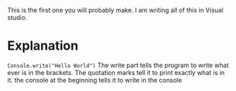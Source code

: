 This is the first one you will probably make.
I am writing all of this in Visual studio. 
# Explanation
``` Console.write("Hello World") ```
The write part tells the program to write what ever is in the brackets. The quotation marks tell it to print exactly what is in it. the console at the beginning tells it to write in the console
